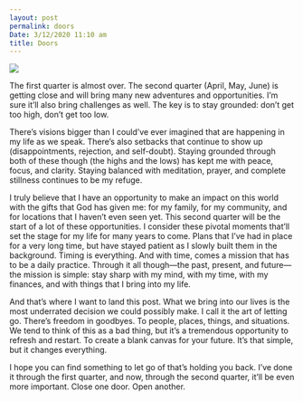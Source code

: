```yaml
---
layout: post
permalink: doors
Date: 3/12/2020 11:10 am
title: Doors
---
```


![][image-1]

The first quarter is almost over. The second quarter (April, May, June) is getting close and will bring many new adventures and opportunities. I’m sure it’ll also bring challenges as well. The key is to stay grounded: don’t get too high, don’t get too low.

There’s visions bigger than I could’ve ever imagined that are happening in my life as we speak. There’s also setbacks that continue to show up (disappointments, rejection, and self-doubt). Staying grounded through both of these though (the highs and the lows) has kept me with peace, focus, and clarity. Staying balanced with meditation, prayer, and complete stillness continues to be my refuge.

I truly believe that I have an opportunity to make an impact on this world with the gifts that God has given me: for my family, for my community, and for locations that I haven’t even seen yet. This second quarter will be the start of a lot of these opportunities. I consider these pivotal moments that’ll set the stage for my life for many years to come. Plans that I’ve had in place for a very long time, but have stayed patient as I slowly built them in the background. Timing is everything. And with time, comes a mission that has to be a daily practice. Through it all though—the past, present, and future—the mission is simple: stay sharp with my mind, with my time, with my finances, and with things that I bring into my life.

And that’s where I want to land this post. What we bring into our lives is the most underrated decision we could possibly make. I call it the art of letting go. There’s freedom in goodbyes. To people, places, things, and situations. We tend to think of this as a bad thing, but it’s a tremendous opportunity to refresh and restart. To create a blank canvas for your future. It’s that simple, but it changes everything.

I hope you can find something to let go of that’s holding you back. I’ve done it through the first quarter, and now, through the second quarter, it’ll be even more important. Close one door. Open another.

[image-1]:	https://i.imgur.com/tIywE7w.jpg